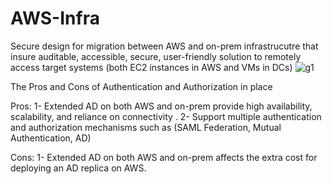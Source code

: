 # AWS-Infra
Secure design for migration between AWS and on-prem infrastrucutre that insure auditable, accessible, secure, user-friendly solution to remotely access target systems (both EC2 instances in AWS and VMs in DCs)
![g1](https://user-images.githubusercontent.com/9371316/169713456-2d27be6a-bcbf-40e5-a452-34e3f3fb8c0c.jpg)


The Pros and Cons of Authentication and Authorization in place

Pros: 
    1- Extended AD on both AWS and on-prem provide high availability, scalability, and reliance on connectivity .
    2- Support multiple authentication and authorization mechanisms such as (SAML Federation, Mutual Authentication, AD)

Cons: 
    1- Extended AD on both AWS and on-prem affects the extra cost for deploying an AD replica on AWS.

